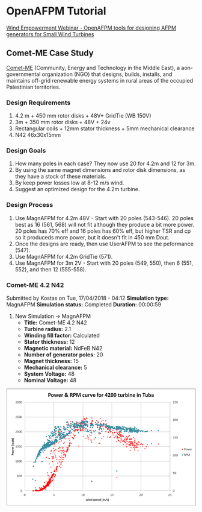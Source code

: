 # OpenAFPM Tutorial
[Wind Empowerment Webinar - OpenAFPM tools for designing AFPM generators for Small Wind Turbines
](https://youtu.be/hk0j-qxkG9s?t=1312)

## Comet-ME Case Study

[Comet-ME](https://comet-me.org/) (Community, Energy and Technology in the Middle East), a aon-governmental organization (NGO) that designs, builds, installs, and maintains off-grid renewable energy systems in rural areas of the occupied Palestinian territories.

### Design Requirements

1. 4.2 m + 450 mm rotor disks + 48V+ GridTie (WB 150V)
2. 3m + 350 mm rotor disks + 48V + 24v
3. Rectangular coils + 12mm stator thickness + 5mm mechanical clearance
4. N42 46x30x15mm

### Design Goals
1. How many poles in each case? They now use 20 for 4.2m and 12 for 3m.
2. By using the same magnet dimensions and rotor disk dimensions, as they have a stock of these materials.
3. By keep power losses low at 8-12 m/s wind.
4. Suggest an optimized design for the 4.2m turbine.

### Design Process
1. Use MagnAFPM for 4.2m 48V - Start with 20 poles (543-546). 20 poles best as 16 (561, 568) will not fit although they produce a bit more power. 20 poles has 70% eff and 16 poles has 60% eff, but higher TSR and cp so it produceds more power, but it doesn't fit in 450 mm Dout.
2. Once the designs are ready, then use UserAFPM to see the peformance (547).
3. Use MagnAFPM for 4.2m GridTie (571).
4. Use MagnAFPM for 3m 2V - Start with 20 poles (549, 550), then 6 (551, 552), and then 12 (555-558).

### Comet-ME 4.2 N42
Submitted by Kostas on Tue, 17/04/2018 - 04:12
**Simulation type:** MagnAFPM
**Simulation status:** Completed
**Duration:** 00:00:59

1. New Simulation -> MagnAFPM
    * **Title:** Comet-ME 4.2 N42
    * **Turbine radius:** 2.1 
    * **Winding fill factor:** Calculated
    * **Stator thickness:** 12
    * **Magnetic material:** NdFeB N42
    * **Number of generator poles:** 20
    * **Magnet thickness:** 15
    * **Mechanical clearance:** 5
    * **System Voltage:** 48
    * **Nominal Voltage:** 48

![Comet ME Power Curve](./comet-me-power-curve.png)
